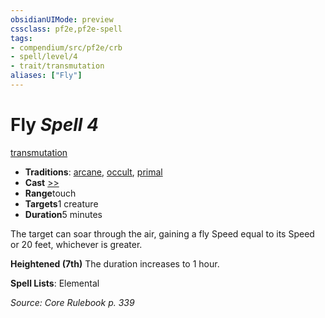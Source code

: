 ```yaml
---
obsidianUIMode: preview
cssclass: pf2e,pf2e-spell
tags:
- compendium/src/pf2e/crb
- spell/level/4
- trait/transmutation
aliases: ["Fly"]
---
```

# Fly *Spell 4*   
[transmutation](../../rules/traits/transmutation.md)  

- **Traditions**: [arcane](../../rules/traits/arcane.md), [occult](../../rules/traits/occult.md), [primal](../../rules/traits/primal.md)
- **Cast** [>>](../../rules/core-rulebook/chapter-9-playing-the-game.md#Actions "Two-Action") 
- **Range**touch
- **Targets**1 creature
- **Duration**5 minutes

The target can soar through the air, gaining a fly Speed equal to its Speed or 20 feet, whichever is greater.

**Heightened (7th)** The duration increases to 1 hour.

**Spell Lists**: Elemental

*Source: Core Rulebook p. 339*